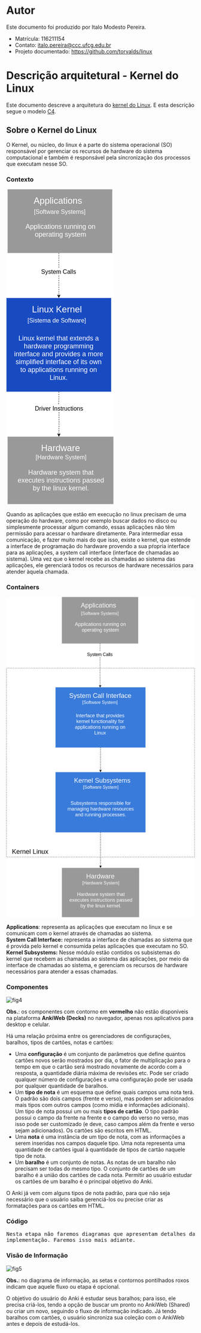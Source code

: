# Autor

Este documento foi produzido por Italo Modesto Pereira.

- Matrícula: 116211154
- Contato: italo.pereira@ccc.ufcg.edu.br
- Projeto documentado: https://github.com/torvalds/linux

# Descrição arquitetural - Kernel do Linux

Este documento descreve a arquitetura do [kernel do Linux](https://github.com/torvalds/linux). E esta descrição segue o modelo [C4](https://c4model.com/).

## Sobre o Kernel do Linux

O Kernel, ou núcleo, do linux é a parte do sistema operacional (SO) responsável por gerenciar os recursos de hardware do sistema computacional e também é responsável pela sincronização dos processos que executam nesse SO. 

### Contexto

<img src="linux/kernel_contexto.png"></img>

Quando as aplicações que estão em execução no linux precisam de uma operação do hardware, como por exemplo buscar dados no disco ou simplesmente processar algum comando, essas aplicações não têm permissão para acessar o hardware diretamente. Para intermediar essa comunicação, e fazer muito mais do que isso, existe o kernel, que estende a interface de programação do hardware provendo a sua pŕopria interface para as aplicações, a system call interface (interface de chamadas ao sistema).
Uma vez que o kernel recebe as chamadas ao sistema das aplicações, ele gerenciará todos os recursos de hardware necessários para atender àquela chamada. 

### Containers

<img src="linux/kernel_containers.png"></img>

**Applications**: representa as aplicações que executam no linux e se comunicam com o kernel através de chamadas ao sistema.
<br>
**System Call Interface:** representa a interface de chamadas ao sistema que é provida pelo kernel e consumida pelas aplicações que executam no SO.
<br>
**Kernel Subsystems:** Nesse módulo estão contidos os subsistemas do kernel que recebem as chamadas ao sistema das aplicações, por meio da interface de chamadas ao sistema, e gerenciam os recursos de hardware necessários para atender a essas chamadas.
<br>

### Componentes

![fig4](anki_componentes.png)

**Obs.**: os componentes com contorno em **vermelho** não estão disponíveis na plataforma **AnkiWeb (Decks)** no navegador, apenas nos aplicativos para desktop e celular.

Há uma relação próxima entre os gerenciadores de configurações, baralhos, tipos de cartões, notas e cartões:
- Uma **configuração** é um conjunto de parâmetros que define quantos cartões novos serão mostrados por dia, o fator de multiplicação para o tempo em que o cartão será mostrado novamente de acordo com a resposta, a quantidade diária máxima de revisões etc. Pode ser criado qualquer número de configurações e uma configuração pode ser usada por qualquer quantidade de baralhos.
- Um **tipo de nota** é um esquema que define quais campos uma nota terá. O padrão são dois campos (frente e verso), mas podem ser adicionados mais tipos com outros campos (como mídia e informações adicionais). Um tipo de nota possui um ou mais **tipos de cartão**. O tipo padrão possui o campo da frente na frente e o campo do verso no verso, mas isso pode ser customizado (e deve, caso campos além da frente e verso sejam adicionados). Os cartões são escritos em HTML.
- Uma **nota** é uma instância de um tipo de nota, com as informações a serem inseridas nos campos daquele tipo. Uma nota representa uma quantidade de cartões igual à quantidade de tipos de cartão naquele tipo de nota.
- Um **baralho** é um conjunto de notas. As notas de um baralho não precisam ser todas do mesmo tipo. O conjunto de cartões de um baralho é a união dos cartões de cada nota. Permitir ao usuário estudar os cartões de um baralho é o principal objetivo do Anki.

O Anki já vem com alguns tipos de nota padrão, para que não seja necessário que o usuário saiba gerenciá-los ou precise criar as formatações para os cartões em HTML.

### Código

<pre>
Nesta etapa não faremos diagramas que apresentam detalhes da
implementação. Faremos isso mais adiante.
</pre>


### Visão de Informação

![fig5](anki_informacao.png)

**Obs.**: no diagrama de informação, as setas e contornos pontilhados roxos indicam que aquele fluxo ou etapa é opcional.

O objetivo do usuário do Anki é estudar seus baralhos; para isso, ele precisa criá-los, tendo a opção de buscar um pronto no AnkiWeb (Shared) ou criar um novo, seguindo o fluxo de informação indicado. Já tendo baralhos com cartões, o usuário sincroniza sua coleção com o AnkiWeb antes e depois de estudá-los.
